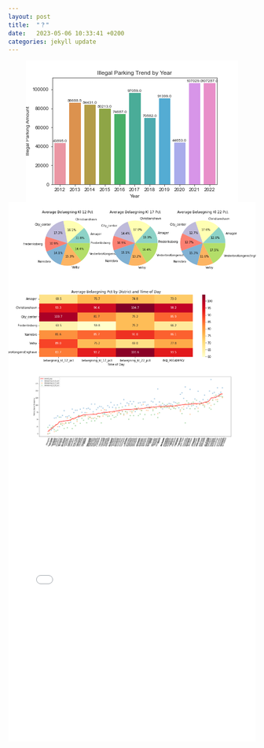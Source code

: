 ```yaml
---
layout: post
title:  "？"
date:   2023-05-06 10:33:41 +0200
categories: jekyll update
---
```


<img src="https://raw.githubusercontent.com/RuoxiSpace/RuoxiSpace.github.io/main/image/histogram.png" alt="Image" style="display:block;margin:auto;" />

<img src="https://raw.githubusercontent.com/RuoxiSpace/RuoxiSpace.github.io/main/image/piechart.png" alt="Image" style="display:block;margin:auto;" />

<img src="https://raw.githubusercontent.com/RuoxiSpace/RuoxiSpace.github.io/main/image/heatmap.png" alt="Image" style="display:block;margin:auto;" />

<img src="https://raw.githubusercontent.com/RuoxiSpace/RuoxiSpace.github.io/main/image/linechart.png" alt="Image" style="display:block;margin:auto;" />

<iframe src="assets/map.html" height="600px" width="100%" style="border:none;" allowfullscreen="allowfullscreen"></iframe>

